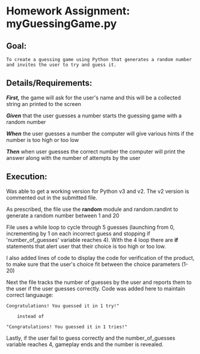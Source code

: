 # Homework Assignment: myGuessingGame.py

## Goal: 
    To create a guessing game using Python that generates a random number and invites the user to try and guess it.

## Details/Requirements:

**_First,_** the game will ask for the user's name and this will be a collected string an printed to the screen

**_Given_** that the user guesses a number starts the guessing game with a random number
    
**_When_** the user guesses a number the computer will give various hints if the number is too high or too low
    
**_Then_** when user guesses the correct number the computer will print the answer along with the number of attempts by the user    

## Execution:
Was able to get a working version for Python v3 and v2.  The v2 version is commented out in the submitted file.  

As prescribed, the file use the **random** module and random.randint to generate a random number between 1 and 20

File uses a while loop to cycle through 5 guesses (launching from 0, incrementing by 1 on each incorrect guess and stopping if 'number_of_guesses' variable reaches 4).  With the 4 loop there are **if** statements that alert user that their choice is too high or too low.  

I also added lines of code to display the code for verification of the product, to make sure that the user's choice fit between the choice parameters (1-20)

Next the file tracks the number of guesses by the user and reports them to the user if the user guesses correctly.  Code was added here to maintain correct languauge: 

    Congratulations! You guessed it in 1 try!"
        
        instead of

    "Congratulations! You guessed it in 1 tries!"

Lastly, if the user fail to guess correctly and the number_of_guesses variable reaches 4, gameplay ends and the number is revealed.      
